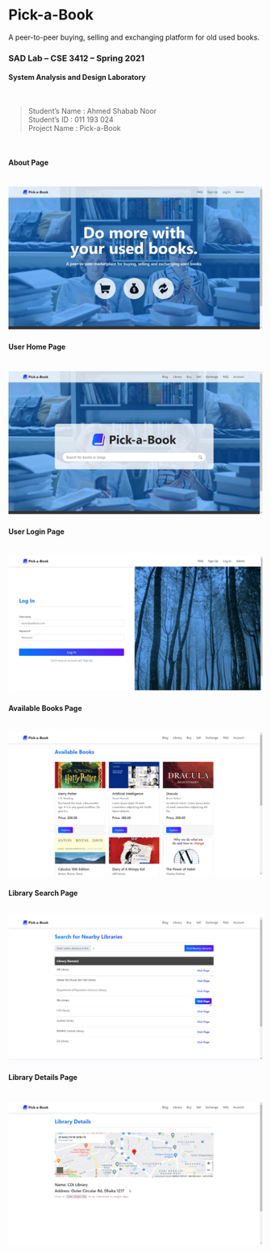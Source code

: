 # Pick-a-Book 

A peer-to-peer buying, selling and exchanging platform for old used books.

### SAD Lab – CSE 3412 – Spring 2021 
#### System Analysis and Design Laboratory
<br>

> Student’s Name	: Ahmed Shabab Noor <br>
> Student’s ID		: 011 193 024 <br>
> Project Name	    : Pick-a-Book <br>

<br>

#### About Page
# ![Pick-a-Book - About](resources/about.jpg)

#### User Home Page
# ![Pick-a-Book - User Home](resources/home.jpg)

#### User Login Page
# ![Pick-a-Book - User Login](resources/login.jpg)

#### Available Books Page
# ![Pick-a-Book - Available Books.](resources/books.jpg)

#### Library Search Page
# ![Pick-a-Book - Library Search.](resources/library.jpg)

#### Library Details Page
# ![Pick-a-Book - Library Details.](resources/library-details.jpg)
